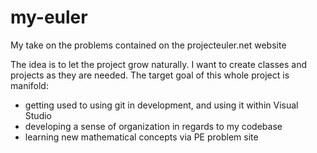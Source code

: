 # my-euler
My take on the problems contained on the projecteuler.net website

The idea is to let the project grow naturally. I want to create classes and projects as they are needed. The target goal of this whole project is manifold:
 - getting used to using git in development, and using it within Visual Studio
 - developing a sense of organization in regards to my codebase
 - learning new mathematical concepts via PE problem site